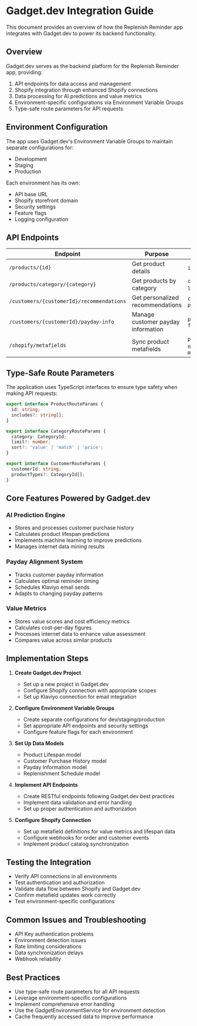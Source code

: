 
# Gadget.dev Integration Guide

This document provides an overview of how the Replenish Reminder app integrates with Gadget.dev to power its backend functionality.

## Overview

Gadget.dev serves as the backend platform for the Replenish Reminder app, providing:

1. API endpoints for data access and management
2. Shopify integration through enhanced Shopify connections
3. Data processing for AI predictions and value metrics
4. Environment-specific configurations via Environment Variable Groups
5. Type-safe route parameters for API requests

## Environment Configuration

The app uses Gadget.dev's Environment Variable Groups to maintain separate configurations for:

- Development
- Staging 
- Production

Each environment has its own:
- API base URL
- Shopify storefront domain
- Security settings
- Feature flags
- Logging configuration

## API Endpoints

| Endpoint | Purpose | Parameters |
|----------|---------|------------|
| `/products/{id}` | Get product details | `id`, `includes[]` |
| `/products/category/{category}` | Get products by category | `category`, `limit`, `sort` |
| `/customers/{customerId}/recommendations` | Get personalized recommendations | `customerId`, `productTypes[]` |
| `/customers/{customerId}/payday-info` | Manage customer payday information | `paydayDate`, `frequency` |
| `/shopify/metafields` | Sync product metafields | `productId`, `namespace`, `metafields` |

## Type-Safe Route Parameters

The application uses TypeScript interfaces to ensure type safety when making API requests:

```typescript
export interface ProductRouteParams {
  id: string;
  includes?: string[];
}

export interface CategoryRouteParams {
  category: CategoryId;
  limit?: number;
  sort?: 'value' | 'match' | 'price';
}

export interface CustomerRouteParams {
  customerId: string;
  productTypes?: CategoryId[];
}
```

## Core Features Powered by Gadget.dev

### AI Prediction Engine

- Stores and processes customer purchase history
- Calculates product lifespan predictions
- Implements machine learning to improve predictions
- Manages internet data mining results

### Payday Alignment System

- Tracks customer payday information
- Calculates optimal reminder timing
- Schedules Klaviyo email sends
- Adapts to changing payday patterns

### Value Metrics

- Stores value scores and cost efficiency metrics
- Calculates cost-per-day figures
- Processes internet data to enhance value assessment
- Compares value across similar products

## Implementation Steps

1. **Create Gadget.dev Project**
   - Set up a new project in Gadget.dev
   - Configure Shopify connection with appropriate scopes
   - Set up Klaviyo connection for email integration

2. **Configure Environment Variable Groups**
   - Create separate configurations for dev/staging/production
   - Set appropriate API endpoints and security settings
   - Configure feature flags for each environment

3. **Set Up Data Models**
   - Product Lifespan model
   - Customer Purchase History model
   - Payday Information model
   - Replenishment Schedule model

4. **Implement API Endpoints**
   - Create RESTful endpoints following Gadget.dev best practices
   - Implement data validation and error handling
   - Set up proper authentication and authorization

5. **Configure Shopify Connection**
   - Set up metafield definitions for value metrics and lifespan data
   - Configure webhooks for order and customer events
   - Implement product catalog synchronization

## Testing the Integration

- Verify API connections in all environments
- Test authentication and authorization
- Validate data flow between Shopify and Gadget.dev
- Confirm metafield updates work correctly
- Test environment-specific configurations

## Common Issues and Troubleshooting

- API Key authentication problems
- Environment detection issues
- Rate limiting considerations
- Data synchronization delays
- Webhook reliability

## Best Practices

- Use type-safe route parameters for all API requests
- Leverage environment-specific configurations
- Implement comprehensive error handling
- Use the GadgetEnvironmentService for environment detection
- Cache frequently accessed data to improve performance

